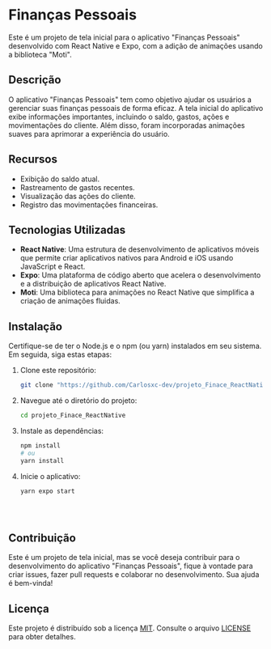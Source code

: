 # Finanças Pessoais

Este é um projeto de tela inicial para o aplicativo "Finanças Pessoais" desenvolvido com React Native e Expo, com a adição de animações usando a biblioteca "Moti".

## Descrição

O aplicativo "Finanças Pessoais" tem como objetivo ajudar os usuários a gerenciar suas finanças pessoais de forma eficaz. A tela inicial do aplicativo exibe informações importantes, incluindo o saldo, gastos, ações e movimentações do cliente. Além disso, foram incorporadas animações suaves para aprimorar a experiência do usuário.

## Recursos

- Exibição do saldo atual.
- Rastreamento de gastos recentes.
- Visualização das ações do cliente.
- Registro das movimentações financeiras.

## Tecnologias Utilizadas

- **React Native**: Uma estrutura de desenvolvimento de aplicativos móveis que permite criar aplicativos nativos para Android e iOS usando JavaScript e React.
- **Expo**: Uma plataforma de código aberto que acelera o desenvolvimento e a distribuição de aplicativos React Native.
- **Moti**: Uma biblioteca para animações no React Native que simplifica a criação de animações fluidas.

## Instalação

Certifique-se de ter o Node.js e o npm (ou yarn) instalados em seu sistema. Em seguida, siga estas etapas:

1. Clone este repositório:

   ```bash
   git clone "https://github.com/Carlosxc-dev/projeto_Finace_ReactNative.git"

2. Navegue até o diretório do projeto:
    ```bash
    cd projeto_Finace_ReactNative
    
3. Instale as dependências:
    ```bash
    npm install
    # ou
    yarn install
4. Inicie o aplicativo:
    ```bash
    yarn expo start

   
  
## Contribuição

Este é um projeto de tela inicial, mas se você deseja contribuir para o desenvolvimento do aplicativo "Finanças Pessoais", fique à vontade para criar issues, fazer pull requests e colaborar no desenvolvimento. Sua ajuda é bem-vinda!

## Licença

Este projeto é distribuído sob a licença [MIT](https://opensource.org/licenses/MIT). Consulte o arquivo [LICENSE](LICENSE) para obter detalhes.

